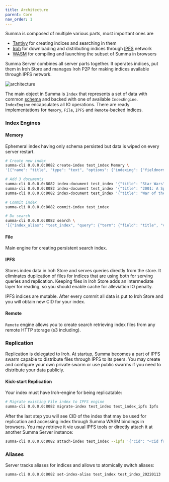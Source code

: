 ```yaml
---
title: Architecture
parent: Core
nav_order: 1
---
```


Summa is composed of multiple various parts, most important ones are 
- [Tantivy](https://github.com/quickwit-oss/tantivy) for creating indices and searching in them
- [Iroh](https://github.com/n0-computer/iroh) for downloading and distributing indices through [IPFS](https://ipfs.tech) network
- [WASM](/summa/core/wasm) for compiling and launching the subset of Summa in browsers 

Summa Server combines all server parts together. It operates indices, put them in Iroh Store and manages Iroh
P2P for making indices available through IPFS network.

![architecture](/summa/assets/arch.drawio.png)

The main object in Summa is `Index` that represents a set of data with common [schema](/summa/core/schema) and backed with one of available `IndexEngine`.
`IndexEngine` encapsulates all IO operations. There are ready implementations for `Memory`, `File`, `IPFS` and `Remote`-backed indices.

### Index Engines

#### Memory

Ephemeral index having only schema persisted but data is wiped on every server restart.

```bash 
# Create new index
summa-cli 0.0.0.0:8082 create-index test_index Memory \
'[{"name": "title", "type": "text", "options": {"indexing": {"fieldnorms": True, "record": "position", "tokenizer": "default"}, "stored": True}}]'

# Add 3 documents
summa-cli 0.0.0.0:8082 index-document test_index '{"title": "Star Wars"}'
summa-cli 0.0.0.0:8082 index-document test_index '{"title": "2001: A Space Odyssey"}'
summa-cli 0.0.0.0:8082 index-document test_index '{"title": "War of the Worlds"}'

# Commit index
summa-cli 0.0.0.0:8082 commit-index test_index

# Do search
summa-cli 0.0.0.0:8082 search \
'[{"index_alias": "test_index", "query": {"term": {"field": "title", "value": "war"}}, "collectors": [{"top_docs": {"limit": 10}}, {"count": {}}]}]'
```

#### File

Main engine for creating persistent search index.

#### IPFS

Stores index data in Iroh Store and serves queries directly from the store. It eliminates duplication
of files for indices that are using both for serving queries and replication.
Keeping files in Iroh Store adds an intermediate layer for reading, so you should enable cache for alleviation IO penalty.

IPFS indices are mutable. After every commit all data is put to Iroh Store and you will obtain new CID for your index.

#### Remote

`Remote` engine allows you to create search retrieving index files from any remote HTTP storage (s3 including).

### Replication

Replication is delegated to Iroh. At startup, Summa becomes a part of IPFS swarm capable to distribute files through IPFS to its peers.
You may create and configure your own private swarm or use public swarms if you need to distribute your data publicly.

#### Kick-start Replication
Your index must have Iroh-engine for being replicatable:

```bash 
# Migrate existing File index to IPFS engine
summa-cli 0.0.0.0:8082 migrate-index test_index test_index_ipfs Ipfs
```

After the last step you will see CID of the index that may be used for replication and accessing index through Summa WASM bindings in browsers.
You may retrieve it vie usual IPFS tools or directly attach it at another Summa Server instance:

```bash 
summa-cli 0.0.0.0:8082 attach-index test_index --ipfs '{"cid": "<cid from previous step>" }'
```

### Aliases
Server tracks aliases for indices and allows to atomically switch aliases:

```bash
summa-cli 0.0.0.0:8082 set-index-alias test_index test_index_20220113
```

